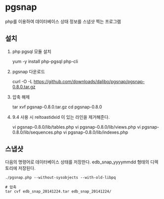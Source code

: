 # pgsnap

php를 이용하여 데이터베이스 상태 정보를 스냅샷 찍는 프로그램

## 설치

1. php pgsql 모듈 설치

	yum -y install php-pgsql php-cli

2. pgsnap 다운로드

	curl -O -L https://github.com/downloads/dalibo/pgsnap/pgsnap-0.8.0.tar.gz

3. 압축 해제

	tar xvf pgsnap-0.8.0.tar.gz
	cd pgsnap-0.8.0

4. 9.4 사용 시 reltoastidxid 이 있는 라인을 제거해준다.

	vi pgsnap-0.8.0/lib/tables.php
	vi pgsnap-0.8.0/lib/views.php
	vi pgsnap-0.8.0/lib/sequences.php
	vi pgsnap-0.8.0/lib/indexes.php 

## 스냅샷

다음의 명령어로 데이터베이스 상태를 저장한다. edb_snap_yyyymmdd 형태의 디렉토리에 저장된다.

	./pgsnap.php --without-sysobjects --with-old-libpq
	
	# 압축
	tar cvf edb_snap_20141224.tar edb_snap_20141224/